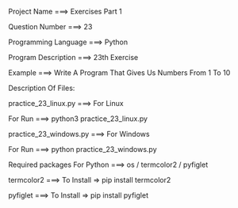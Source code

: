 Project Name ===> Exercises Part 1

Question Number ===> 23

Programming Language ===> Python

Program Description ===> 23th Exercise

Example ===> Write A Program That Gives Us Numbers From 1 To 10

Description Of Files:

practice_23_linux.py ===> For Linux 

For Run ===> python3 practice_23_linux.py

practice_23_windows.py ===> For Windows

For Run ===> python practice_23_windows.py

Required packages For Python ===> os / termcolor2 / pyfiglet

termcolor2 ===> To Install => pip install termcolor2

pyfiglet ===> To Install => pip install pyfiglet
